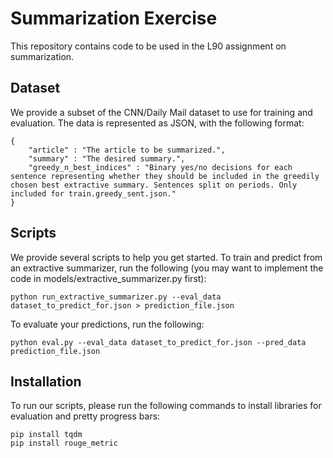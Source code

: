 # Summarization Exercise

This repository contains code to be used in the L90 assignment on summarization.

## Dataset

We provide a subset of the CNN/Daily Mail dataset to use for training and evaluation. The data is represented as JSON, with the following format:

```
{
    "article" : "The article to be summarized.",
    "summary" : "The desired summary.",
    "greedy_n_best_indices" : "Binary yes/no decisions for each sentence representing whether they should be included in the greedily chosen best extractive summary. Sentences split on periods. Only included for train.greedy_sent.json."
}
```

## Scripts

We provide several scripts to help you get started. To train and predict from an extractive summarizer, run the following (you may want to implement the code in models/extractive_summarizer.py first):

```
python run_extractive_summarizer.py --eval_data dataset_to_predict_for.json > prediction_file.json
```

To evaluate your predictions, run the following:

```
python eval.py --eval_data dataset_to_predict_for.json --pred_data prediction_file.json
```

## Installation

To run our scripts, please run the following commands to install libraries for evaluation and pretty progress bars:

```
pip install tqdm
pip install rouge_metric
```